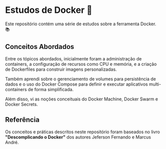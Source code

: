 # Estudos de Docker 🐋

Este repositório contém uma série de estudos sobre a ferramenta Docker. 📚

## Conceitos Abordados

Entre os tópicos abordados, inicialmente foram a administração de containers, a configuração de recursos como CPU e memória, e a criação de Dockerfiles para construir imagens personalizadas.

Também aprendi sobre o gerenciamento de volumes para persistência de dados e o uso do Docker Compose para definir e executar aplicativos multi-containers de forma simplificada.

Além disso, vi as noções conceituais do Docker Machine, Docker Swarm e Docker Secrets.

## Referência

Os conceitos e práticas descritos neste repositório foram baseados no livro **"Descomplicando o Docker"** dos autores Jeferson Fernando e Marcus André. 